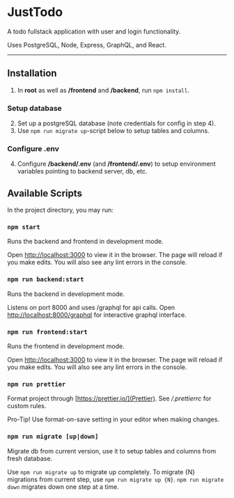 # JustTodo

A todo fullstack application with user and login functionality.

Uses PostgreSQL, Node, Express, GraphQL, and React.

---

## Installation

1. In **root** as well as **/frontend** and **/backend**, run `npm install`.

### Setup database

2. Set up a postgreSQL database (note credentials for config in step 4).
3. Use `npm run migrate up`-script below to setup tables and columns.

### Configure .env

4. Configure **/backend/.env** (and **/frontend/.env**) to setup environment variables pointing to backend server, db, etc.

## Available Scripts

In the project directory, you may run:

### `npm start`

Runs the backend and frontend in development mode.

Open [http://localhost:3000](http://localhost:3000) to view it in the browser. The page will reload if you make edits. You will also see any lint errors in the console.

### `npm run backend:start`

Runs the backend in development mode.

Listens on port 8000 and uses /graphql for api calls. Open [http://localhost:8000/graphql](http://localhost:8000/graphql) for interactive graphql interface.

### `npm run frontend:start`

Runs the frontend in development mode.

Open [http://localhost:3000](http://localhost:3000) to view it in the browser. The page will reload if you make edits. You will also see any lint errors in the console.

### `npm run prettier`

Format project through [https://prettier.io/](Prettier). See _/.prettierrc_ for custom rules.

Pro-Tip! Use format-on-save setting in your editor when making changes.

### `npm run migrate [up|down]`

Migrate db from current version, use it to setup tables and columns from fresh database.

Use `npm run migrate up` to migrate up completely. To migrate {N} migrations from current step, use `npm run migrate up {N}`. `npm run migrate down` migrates down one step at a time.

